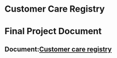 # Customer Care Registry
# Final Project Document
## Document:[Customer care registry](https://workdrive.zohoexternal.com/external/b9d1b5596421725bf93d285d3ad62f1612a89dbaf1381865b3810744d677dfca?refererUrl=/writer/open/rl45i97fb03c689154befa425e42364fc2f96)
